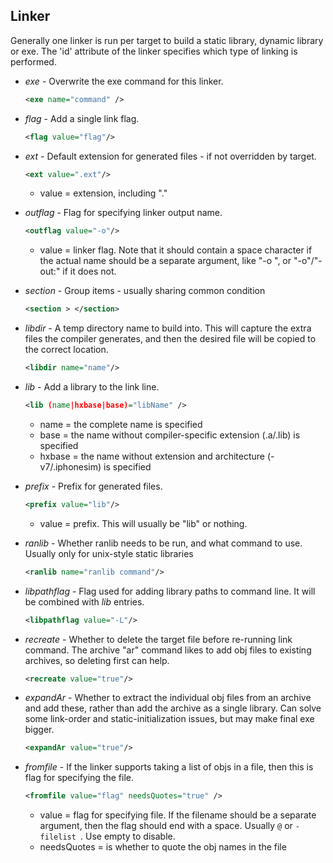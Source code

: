 Linker
------
Generally one linker is run per target to build a static library, dynamic library or exe.  The 'id' attribute of the linker specifies which type of linking is performed.


- *exe* - Overwrite the exe command for this linker.
   ```xml
   <exe name="command" />
   ```

- *flag* - Add a single link flag.
   ```xml
   <flag value="flag"/>
   ```

- *ext* - Default extension for generated files - if not overridden by target.
   ```xml
   <ext value=".ext"/>
   ```
     + value = extension, including "."

- *outflag* - Flag for specifying linker output name.
   ```xml
   <outflag value="-o"/>
   ```
     + value = linker flag.  Note that it should contain a space character
      if the actual name should be a separate argument, like "-o ", or "-o"/"-out:" if it does not.

- *section* - Group items - usually sharing common condition
   ```xml
   <section > </section>
   ```

- *libdir* - A temp directory name to build into.  This will capture the extra files the compiler
       generates, and then the desired file will be copied to the correct location.
   ```xml
   <libdir name="name"/>
   ```

- *lib* - Add a library to the link line.
   ```xml
   <lib (name|hxbase|base)="libName" />
   ```
     + name = the complete name is specified
     + base = the name without compiler-specific extension (.a/.lib) is specified
     + hxbase = the name without extension and architecture (-v7/.iphonesim) is specified

- *prefix* - Prefix for generated files.
   ```xml
   <prefix value="lib"/>
   ```
     + value = prefix.  This will usually be "lib" or nothing.

- *ranlib* - Whether ranlib needs to be run, and what command to use.  Usually only for unix-style static libraries
   ```xml
   <ranlib name="ranlib command"/>
   ```

- *libpathflag* - Flag used for adding library paths to command line.  It will be combined with *lib* entries.
   ```xml
   <libpathflag value="-L"/>
   ```

- *recreate* - Whether to delete the target file before re-running link command.
      The archive "ar" command likes to add obj files to existing archives, so deleting first can help.
   ```xml
   <recreate value="true"/>
   ```

- *expandAr* - Whether to extract the individual obj files from an archive and add these, rather than
       add the archive as a single library.  Can solve some link-order and static-initialization issues,
       but may make final exe bigger.
   ```xml
   <expandAr value="true"/>
   ```

- *fromfile* - If the linker supports taking a list of objs in a file, then this is flag for specifying the file.
   ```xml
   <fromfile value="flag" needsQuotes="true" />
   ```
     + value = flag for specifying file. 
     If the filename should be a separate argument, then the flag should end with a space.
     Usually `@` or `-filelist `.  Use empty to disable.
     + needsQuotes = is whether to quote the obj names in the file


